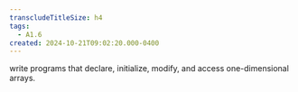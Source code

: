 ```yaml
---
transcludeTitleSize: h4
tags:
  - A1.6
created: 2024-10-21T09:02:20.000-0400
---
```

write programs that declare, initialize, modify, and access one-dimensional arrays.